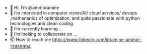 - 👋 Hi, I’m @ammoramine
- 👀 I’m interested in computer vision/AI/ cloud services/ devops ,mathematics of optimization, and quite  passionate with python technologies and clean coding
- 🌱 I’m currently learning  ..
- 💞️ I’m looking to collaborate on ...
- 📫 How to reach me https://www.linkedin.com/in/amine-ammor-13859994

<!---
ammoramine/ammoramine is a ✨ special ✨ repository because its `README.md` (this file) appears on your GitHub profile.
You can click the Preview link to take a look at your changes.
--->
